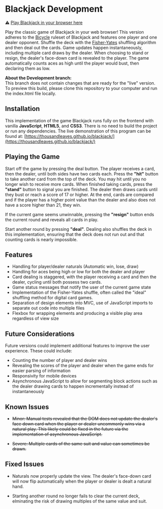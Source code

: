 # Blackjack Development

⚠️ [Play Blackjack in your browser here](https://thousandleaves.github.io/blackjack/)

Play the classic game of Blackjack in your web browser! This version adheres to the [Bicycle](https://bicyclecards.com/how-to-play/blackjack/) ruleset of Blackjack and features one player and one dealer opponent. Shuffle the deck with the [Fisher-Yates](http://extremelearning.com.au/fisher-yates-algorithm/) shuffling algorithm and then deal out the cards. Game updates happen instantaneously, including multiple card draws by the dealer. When choosing to stand or resign, the dealer's face-down card is revealed to the player. The game automatically counts aces as high until the player would bust, then declaring them as low.

**About the Development branch:**<br>
This branch does not contain changes that are ready for the "live" version. To preview this build, please clone this repository to your computer and run the index.html file locally.

## Installation
This implementation of the game Blackjack runs fully on the frontend with vanilla **JavaScript**, **HTML5**, and **CSS3**. There is no need to build the project or run any dependencies. The live demonstration of this program can be found at: [https://thousandleaves.github.io/blackjack/](https://thousandleaves.github.io/blackjack/)

## Playing the Game
Start off the game by pressing the deal button. The player receives a card, then the dealer, until both sides have two cards each. Press the **"hit"** button to take another card from the top of the deck. You may hit until you no longer wish to receive more cards. When finished taking cards, press the **"stand"** button to signal you are finished. The dealer then draws cards until they bust or reach a score of 17 or higher. At the end, cards are compared and if the player has a higher point value than the dealer and also does not have a score higher than 21, they win. 

If the current game seems unwinnable, pressing the **"resign"** button ends the current round and reveals all cards in play.

Start another round by pressing **"deal"**. Dealing also shuffles the deck in this implementation, ensuring that the deck does not run out and that counting cards is nearly impossible.

## Features
- Handling for player/dealer naturals (Automatic win, lose, draw)
- Handling for aces being high or low for both the dealer and player
- Card dealing is staggered, with the player receiving a card and then the dealer, cycling until both possess two cards.
- Game status messages that notify the user of the current game state
- Implementation of the Fisher-Yates shuffle, often called the "ideal" shuffling method for digital card games.
- Separation of design elements into MVC, use of JavaScript imports to separate out code into multiple files
- Flexbox for wrapping elements and producing a visible play area regardless of view size

## Future Considerations
Future versions could implement additional features to improve the user experience. These could include:
- Counting the number of player and dealer wins
- Revealing the scores of the player and dealer when the game ends for easier parsing of information
- Responsivity for mobile devices
- Asynchronous JavaScript to allow for segmenting block actions such as the dealer drawing cards to happen incrementally instead of instantaneously

## Known Issues
- ~~Minor: Manual tests revealed that the DOM does not update the dealer's face down card when the player or dealer uncommonly wins via a natural play. This likely could be fixed in the future via the implementation of asynchronous JavaScript.~~

- ~~Severe: Multiple cards of the same suit and value can sometimes be drawn.~~

## Fixed Issues
- Naturals now properly update the view. The dealer's face-down card will now flip automatically when the player or dealer is dealt a natural hand.

- Starting another round no longer fails to clear the current deck, elminating the risk of drawing multiples of the same value and suit.
